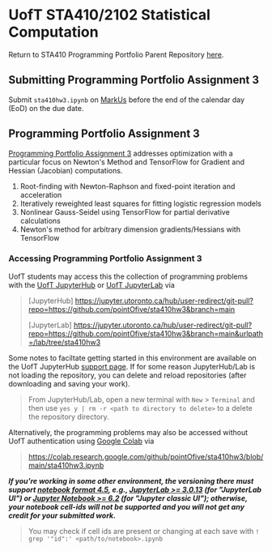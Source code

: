 # UofT STA410/2102 Statistical Computation

Return to STA410 Programming Portfolio Parent Repository [here](https://github.com/pointOfive/STA410_HW/blob/master/README.md#uoft-sta4102102-statistical-computation).

## Submitting Programming Portfolio Assignment 3
Submit `sta410hw3.ipynb` on [MarkUs](https://markus-ds.teach.cs.toronto.edu/) before the end of the calendar day (EoD) on the due date.

## Programming Portfolio Assignment 3

[Programming Portfolio Assignment 3](sta410hw3.ipynb) addresses optimization with a particular focus on Newton's Method
and TensorFlow for Gradient and Hessian (Jacobian) computations.

1. Root-finding with Newton-Raphson and fixed-point iteration and acceleration
2. Iteratively reweighted least squares for fitting logistic regression models
3. Nonlinear Gauss-Seidel using TensorFlow for partial derivative calculations 
4. Newton's method for arbitrary dimension gradients/Hessians with TensorFlow

### Accessing Programming Portfolio Assignment 3
UofT students may access this the collection of programming problems with the [UofT JupyterHub](https://jupyter.utoronto.ca/hub/user-redirect/git-pull?repo=https://github.com/pointOfive/sta410hw3&branch=main) or [UofT JupyterLab](https://jupyter.utoronto.ca/hub/user-redirect/git-pull?repo=https://github.com/pointOfive/sta410hw3&branch=main&urlpath=/lab/tree/sta410hw3) via

> [JupyterHub] https://jupyter.utoronto.ca/hub/user-redirect/git-pull?repo=https://github.com/pointOfive/sta410hw3&branch=main
>
> [JupyterLab] https://jupyter.utoronto.ca/hub/user-redirect/git-pull?repo=https://github.com/pointOfive/sta410hw3&branch=main&urlpath=/lab/tree/sta410hw3

Some notes to faciltate getting started in this environment are available on the UofT JupyterHub [support page](https://act.utoronto.ca/jupyterhub-support/).
If for some reason JupyterHub/Lab is not loading the repository, you can delete and reload repositories (after downloading and saving your work).  

> From JupyterHub/Lab, open a new terminal with `New` > `Terminal` and then use `yes y | rm -r <path to directory to delete>` to a delete the repository directory.

Alternatively, the programming problems may also be accessed without UofT authentication using [Google Colab](https://colab.research.google.com) via

> https://colab.research.google.com/github/pointOfive/sta410hw3/blob/main/sta410hw3.ipynb

***If you're working in some other environment, 
the versioning there must support [notebook format 4.5](https://github.com/jupyterlab/jupyterlab/issues/9729), e.g., 
[JupyterLab >= 3.0.13](https://github.com/jupyterlab/jupyterlab/releases/tag/v3.0.13) (for "JupyterLab UI")
or [Jupyter Notebook >= 6.2](https://jupyter-notebook.readthedocs.io/en/stable/changelog.html#changelog) (for "Jupyter classic UI"); 
otherwise, your notebook cell-ids will not be supported and you will not get any credit for your submitted work.***

> You may check if cell ids are present or changing at each save with `! grep '"id":' <path/to/notebook>.ipynb`
